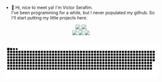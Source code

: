 - 👋 Hi, nice to meet ya! I'm Victor Serafim. </br>
I've been programming for a while, but I never populated my github. So I'll start putting my little projects here.

<div align="center">
  <a href="https://github.com/victorserafim">
  <img height="180em" src="https://github-readme-stats.vercel.app/api?username=victorserafim&show_icons=true&theme=dark&include_all_commits=true&count_private=true"/>
  <img height="180em" src="https://github-readme-stats.vercel.app/api/top-langs/?username=victorserafim&layout=compact&langs_count=7&theme=dark"/>
</div>

<div align="center"> 
  <a href="https://instagram.com/serafink" target="_blank"><img src="https://img.shields.io/badge/-Instagram-%23E4405F?style=for-the-badge&logo=instagram&logoColor=white" target="_blank"></a>
  <a href = "mailto:vituh.almeida1997@gmail.com"><img src="https://img.shields.io/badge/-Gmail-%23333?style=for-the-badge&logo=gmail&logoColor=white" target="_blank"></a>
  <a href="https://www.linkedin.com/in/victor-almeida-serafim-a5635b1b1/" target="_blank"><img src="https://img.shields.io/badge/-LinkedIn-%230077B5?style=for-the-badge&logo=linkedin&logoColor=white" target="_blank"></a> 
 
 ##
  
![Snake animation](https://github.com/victorserafim/victorserafim/blob/output/github-contribution-grid-snake.svg)

</div>
